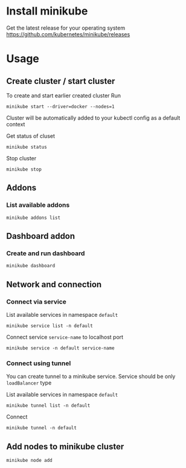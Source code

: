 # Install minikube

Get the latest release for your operating system
https://github.com/kubernetes/minikube/releases

# Usage

## Create cluster / start cluster

To create and start earlier created cluster
Run
```shell
minikube start --driver=docker --nodes=1
```

Cluster will be automatically added to your kubectl config as a default context

Get status of cluset
```shell
minikube status
```

Stop cluster
```shell
minikube stop
```

## Addons

### List available addons

```shell
minikube addons list
```

## Dashboard addon

### Create and run dashboard 
```shell
minikube dashboard
```

## Network and connection

### Connect via service

List available services in namespace `default`
```shell
minikube service list -n default
```

Connect service `service-name` to localhost port
```shell
minikube service -n default service-name
```

### Connect using tunnel

You can create tunnel to a minikube service.
Service should be only `loadBalancer` type

List available services in namespace `default`
```shell
minikube tunnel list -n default
```

Connect
```shell
minikube tunnel -n default
```

## Add nodes to minikube cluster

```shell
minikube node add
```
